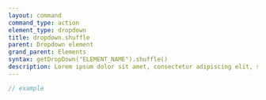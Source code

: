 ```yaml
---
layout: command
command_type: action
element_type: dropdown
title: dropdown.shuffle
parent: Dropdown element
grand_parent: Elements
syntax: getDropDown("ELEMENT_NAME").shuffle()
description: Lorem ipsum dolor sit amet, consectetur adipiscing elit, sed do eiusmod tempor incididunt ut labore et dolore magna aliqua. Ut enim ad minim veniam, quis nostrud exercitation ullamco laboris nisi ut aliquip ex ea commodo consequat.
---
```


```javascript
// example
```